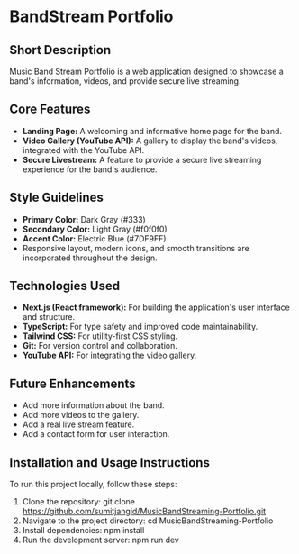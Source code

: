 # BandStream Portfolio

## Short Description

Music Band Stream Portfolio is a web application designed to showcase a band's information, videos, and provide secure live streaming.

## Core Features

*   **Landing Page:** A welcoming and informative home page for the band.
*   **Video Gallery (YouTube API):**  A gallery to display the band's videos, integrated with the YouTube API.
*   **Secure Livestream:** A feature to provide a secure live streaming experience for the band's audience.

## Style Guidelines

*   **Primary Color:** Dark Gray (#333)
*   **Secondary Color:** Light Gray (#f0f0f0)
*   **Accent Color:** Electric Blue (#7DF9FF)
*   Responsive layout, modern icons, and smooth transitions are incorporated throughout the design.

## Technologies Used

*   **Next.js (React framework):**  For building the application's user interface and structure.
*   **TypeScript:** For type safety and improved code maintainability.
*   **Tailwind CSS:** For utility-first CSS styling.
*   **Git:** For version control and collaboration.
*   **YouTube API:** For integrating the video gallery.

## Future Enhancements

*   Add more information about the band.
*   Add more videos to the gallery.
*   Add a real live stream feature.
*   Add a contact form for user interaction.

## Installation and Usage Instructions

To run this project locally, follow these steps:

1. Clone the repository:
   git clone https://github.com/sumitjangid/MusicBandStreaming-Portfolio.git
2. Navigate to the project directory:
    cd MusicBandStreaming-Portfolio
3. Install dependencies:
    npm install
4. Run the development server:
    npm run dev
